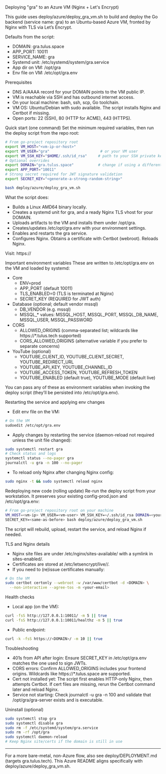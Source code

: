 Deploying "gra" to an Azure VM (Nginx + Let's Encrypt)

This guide uses deploy/azure/deploy_gra_vm.sh to build and deploy the Go backend (service name: gra) to an Ubuntu-based Azure VM, fronted by Nginx with TLS via Let’s Encrypt.

Defaults from the script:
- DOMAIN: gra.tulus.space
- APP_PORT: 10011
- SERVICE_NAME: gra
- Systemd unit: /etc/systemd/system/gra.service
- App dir on VM: /opt/gra
- Env file on VM: /etc/opt/gra.env

Prerequisites
- DNS A/AAAA record for your DOMAIN points to the VM public IP.
- VM is reachable via SSH and has outbound internet access.
- On your local machine: bash, ssh, scp, Go toolchain.
- VM OS: Ubuntu/Debian with sudo available. The script installs Nginx and Certbot if missing.
- Open ports: 22 (SSH), 80 (HTTP for ACME), 443 (HTTPS).

Quick start (one command)
Set the minimum required variables, then run the deploy script from the repo root:

```bash
# From go-project repository root
export VM_HOST="<vm-ip-or-host>"
export VM_USER="gra"                       # or your VM user
export VM_SSH_KEY="$HOME/.ssh/id_rsa"     # path to your SSH private key
# Optional overrides
export DOMAIN="gra.tulus.space"           # change if using a different domain
export APP_PORT="10011"
# Strong secret required for JWT signature validation
export SECRET_KEY="<generate-a-strong-random-string>"

bash deploy/azure/deploy_gra_vm.sh
```

What the script does:
- Builds a Linux AMD64 binary locally.
- Creates a systemd unit for gra, and a ready Nginx TLS vhost for your DOMAIN.
- Uploads artifacts to the VM and installs them under /opt/gra.
- Creates/updates /etc/opt/gra.env with your environment settings.
- Enables and restarts the gra service.
- Configures Nginx. Obtains a certificate with Certbot (webroot). Reloads Nginx.

Visit: https://<DOMAIN>

Important environment variables
These are written to /etc/opt/gra.env on the VM and loaded by systemd:

- Core
  - ENV=prod
  - APP_PORT (default 10011)
  - TLS_ENABLED=0 (TLS is terminated at Nginx)
  - SECRET_KEY (REQUIRED for JWT auth)
- Database (optional; default vendor mssql)
  - DB_VENDOR (e.g. mssql)
  - MSSQL_* values: MSSQL_HOST, MSSQL_PORT, MSSQL_DB_NAME, MSSQL_USER, MSSQL_PASSWORD
- CORS
  - ALLOWED_ORIGINS (comma-separated list; wildcards like https://*.tulus.tech supported)
  - CORS_ALLOWED_ORIGINS (alternative variable if you prefer to separate concerns)
- YouTube (optional)
  - YOUTUBE_CLIENT_ID, YOUTUBE_CLIENT_SECRET, YOUTUBE_REDIRECT_URL
  - YOUTUBE_API_KEY, YOUTUBE_CHANNEL_ID
  - YOUTUBE_ACCESS_TOKEN, YOUTUBE_REFRESH_TOKEN
  - YOUTUBE_ENABLED (default true), YOUTUBE_MODE (default live)

You can pass any of these as environment variables when invoking the deploy script (they’ll be persisted into /etc/opt/gra.env).

Restarting the service and applying env changes
- Edit env file on the VM:

```bash
# On the VM
sudoedit /etc/opt/gra.env
```

- Apply changes by restarting the service (daemon-reload not required unless the unit file changed):

```bash
sudo systemctl restart gra
# Check status and logs
systemctl status --no-pager gra
journalctl -u gra -n 100 --no-pager
```

- To reload only Nginx after changing Nginx config:

```bash
sudo nginx -t && sudo systemctl reload nginx
```

Redeploying new code (rolling update)
Re-run the deploy script from your workstation. It preserves your existing config-prod.json and /etc/opt/gra.env:

```bash
# From go-project repository root on your machine
VM_HOST=<vm-ip> VM_USER=<vm-user> VM_SSH_KEY=~/.ssh/id_rsa DOMAIN=<your-domain> \
SECRET_KEY=<same-as-before> bash deploy/azure/deploy_gra_vm.sh
```

The script will rebuild, upload, restart the service, and reload Nginx if needed.

TLS and Nginx details
- Nginx site files are under /etc/nginx/sites-available/<DOMAIN> with a symlink in sites-enabled/.
- Certificates are stored at /etc/letsencrypt/live/<DOMAIN>/.
- If you need to (re)issue certificates manually:

```bash
# On the VM
sudo certbot certonly --webroot -w /var/www/certbot -d <DOMAIN> \
  --non-interactive --agree-tos -m <your-email>
```

Health checks
- Local app (on the VM):

```bash
curl -fsS http://127.0.0.1:10011/ -m 5 || true
curl -fsS http://127.0.0.1:10011/healthz -m 5 || true
```

- Public endpoint:

```bash
curl -k -fsS https://<DOMAIN>/ -m 10 || true
```

Troubleshooting
- 401s from API after login: Ensure SECRET_KEY in /etc/opt/gra.env matches the one used to sign JWTs.
- CORS errors: Confirm ALLOWED_ORIGINS includes your frontend origins. Wildcards like https://*.tulus.space are supported.
- Cert not installed yet: The script first enables HTTP-only Nginx, then attempts Certbot. If cert files are missing, rerun the Certbot command later and reload Nginx.
- Service not starting: Check journalctl -u gra -n 100 and validate that /opt/gra/gra-server exists and is executable.

Uninstall (optional)
```bash
sudo systemctl stop gra
sudo systemctl disable gra
sudo rm -f /etc/systemd/system/gra.service
sudo rm -rf /opt/gra
sudo systemctl daemon-reload
# Keep Nginx site/certs if the domain is still in use
```

---

For a more bare-metal, non-Azure flow, also see deploy/DEPLOYMENT.md (targets gra.tulus.tech). This Azure README aligns specifically with deploy/azure/deploy_gra_vm.sh.
